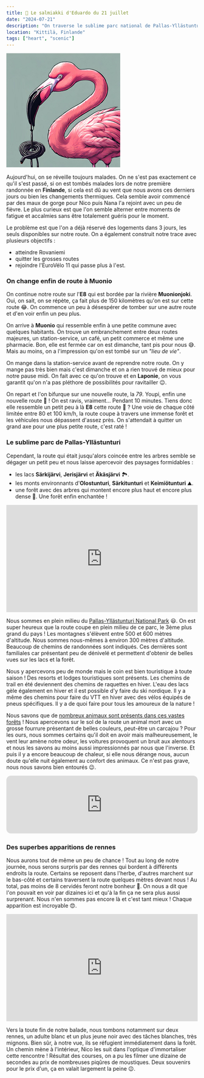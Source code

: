 ```yaml
---
title: 🍬 Le salmiakki d'Eduardo du 21 juillet
date: "2024-07-21"
description: "On traverse le sublime parc national de Pallas-Yllästunturi !"
location: "Kittilä, Finlande"
tags: ["heart", "scenic"]
---
```


![Salmiakki d'Eduardo](../salmiakki_eduardo.png)

Aujourd'hui, on se réveille toujours malades. On ne s'est pas exactement ce qu'il s'est passé, si on est tombés malades lors de notre première randonnée en **Finlande**, si cela est dû au vent que nous avons ces derniers jours ou bien les changements thermiques. Cela semble avoir commencé par des maux de gorge pour Nico puis Nana l'a rejoint avec un peu de fièvre. Le plus curieux est que l'on semble alterner entre moments de fatigue et accalmies sans être totalement guéris pour le moment.

Le problème est que l'on a déjà réservé des logements dans 3 jours, les seuls disponibles sur notre route. On a également construit notre trace avec plusieurs objectifs :
- atteindre Rovaniemi 
- quitter les grosses routes
- rejoindre l'EuroVélo 11 qui passe plus à l'est.

### On change enfin de route à Muonio

On continue notre route sur l'**E8** qui est bordée par la rivière **Muonionjoki**. Oui, on sait, on se répète, ça fait plus de 150 kilomètres qu'on est sur cette route 😂. On commence un peu à désespérer de tomber sur une autre route et d'en voir enfin un peu plus.

On arrive à **Muonio** qui ressemble enfin à une petite commune avec quelques habitants. On trouve un embranchement entre deux routes majeures, un station-service, un café, un petit commerce et même une pharmacie. Bon, elle est fermée car on est dimanche, tant pis pour nous 😅. Mais au moins, on a l'impression qu'on est tombé sur un *"lieu de vie"*.

On mange dans la station-service avant de reprendre notre route. On y mange pas très bien mais c'est dimanche et on a rien trouvé de mieux pour notre pause midi. On fait avec ce qu'on trouve et en **Laponie**, on vous garantit qu'on n'a pas pléthore de possibilités pour ravitailler 😉.

On repart et l'on bifurque sur une nouvelle route, la *79*. Youpi, enfin une nouvelle route 🥳 ! On est ravis, vraiment... Pendant 10 minutes. Tiens donc elle ressemble un petit peu à là **E8** cette route 🤔 ? Une voie de chaque côté limitée entre 80 et 100 km/h, la route coupe à travers une immense forêt et les véhicules nous dépassent d'assez près. On s'attendait à quitter un grand axe pour une plus petite route, c'est raté !

### Le sublime parc de Pallas-Yllästunturi

Cependant, la route qui était jusqu'alors coincée entre les arbres semble se dégager un petit peu et nous laisse apercevoir des paysages formidables :
- les lacs **Särkijärvi**, **Jerisjärvi** et **Äkäsjärvi** 🏞️.
- les monts environnants d'**Olostunturi**, **Särkitunturi** et **Keimiötunturi** ⛰️.
- une forêt avec des arbres qui montent encore plus haut et encore plus dense 🌳. Une forêt enfin enchantée !

<div style="width: 100%; height: 0; position: relative; padding-bottom: 56%;"><iframe src="https://giphy.com/embed/TuptaxRZphuyA" style="top: 0; left: 0; width: 100%; height: 100%; position: absolute; border: 0;" allowfullscreen scrolling="no" allow="encrypted-media;" class="giphy-embed"></iframe></div> 

Nous sommes en plein milieu du [Pallas-Yllästunturi National Park](https://www.nationalparks.fi/pallas-yllastunturinp) 😃. On est super heureux que la route coupe en plein milieu de ce parc, le 3ème plus grand du pays ! Les montagnes s'élèvent entre 500 et 600 mètres d'altitude. Nous sommes nous-mêmes à environ 300 mètres d'altitude. Beaucoup de chemins de randonnées sont indiqués. Ces dernières sont familiales car présentant peu de dénivelé et permettent d'obtenir de belles vues sur les lacs et la forêt.

Nous y apercevons peu de monde mais le coin est bien touristique à toute saison ! Des resorts et lodges touristiques sont présents. Les chemins de trail en été deviennent des chemins de raquettes en hiver. L'eau des lacs gèle également en hiver et il est possible d'y faire du ski nordique. Il y a même des chemins pour faire du VTT en hiver avec des vélos équipés de pneus spécifiques. Il y a de quoi faire pour tous les amoureux de la nature !

Nous savons que de [nombreux animaux sont présents dans ces vastes forêts](https://www.visitfinland.com/fr/les-articles/la-merveilleuse-faune-finlandaise/) ! Nous apercevons sur le sol de la route un animal mort avec un grosse fourrure présentant de belles couleurs, peut-être un carcajou ? Pour les ours, nous sommes certains qu'il doit en avoir mais malheureusement, le vent leur amène notre odeur, les voitures provoquent un bruit aux alentours et nous les savons au moins aussi impressionnés par nous que l'inverse. Et puis il y a encore beaucoup de chaleur, si elle nous dérange nous, aucun doute qu'elle nuit également au confort des animaux. Ce n'est pas grave, nous nous savons bien entourés 😉.

<iframe style="border-radius:12px" src="https://open.spotify.com/embed/track/1SHA4IJyiyNobDOrQzFFXy?utm_source=generator" width="100%" height="152" frameBorder="0" allow="autoplay; clipboard-write; encrypted-media; picture-in-picture" loading="lazy"></iframe>

### Des superbes apparitions de rennes

Nous aurons tout de même un peu de chance ! Tout au long de notre journée, nous serons surpris par des rennes qui bordent à différents endroits la route. Certains se reposent dans l'herbe, d'autres marchent sur le bas-côté et certains traversent la route quelques mètres devant nous ! Au total, pas moins de 8 cervidés feront notre bonheur 🤗. On nous a dit que l'on pouvait en voir par dizaines ici et qu'à la fin ça ne sera plus aussi surprenant. Nous n'en sommes pas encore là et c'est tant mieux ! Chaque apparition est incroyable 😍.

<div style="width: 100%; height: 0; position: relative; padding-bottom: 56%;"><iframe src="https://giphy.com/embed/xMGh0bajSyNdC" style="top: 0; left: 0; width: 100%; height: 100%; position: absolute; border: 0;" allowfullscreen scrolling="no" allow="encrypted-media;" class="giphy-embed"></iframe></div> 

Vers la toute fin de notre balade, nous tombons notamment sur deux rennes, un adulte blanc et un plus jeune noir avec des tâches blanches, très mignons. Bien sûr, à notre vue, ils se réfugient immédiatement dans la forêt. Un chemin mène à l'intérieur, Nico les suit dans l'optique d'immortaliser cette rencontre ! Résultat des courses, on a pu les filmer une dizaine de secondes au prix de nombreuses piqûres de moustiques. Deux souvenirs pour le prix d'un, ça en valait largement la peine 😉.
